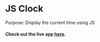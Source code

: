 # JS Clock

 Purpose:
    Display the current time using JS

####  Check out the live app [here](https://ssrinivas-brs.github.io/js-clock/).
 
 
